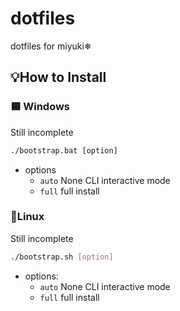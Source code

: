 # dotfiles
dotfiles for miyuki❄

## 💡How to Install
### 🟦 Windows
Still incomplete
```bat
./bootstrap.bat [option]
```

- options
    - `auto`        None CLI interactive mode
    - `full`        full install

### 🐧Linux
Still incomplete
```bash
./bootstrap.sh [option]
```

- options:
    - `auto`        None CLI interactive mode
    - `full`        full install
